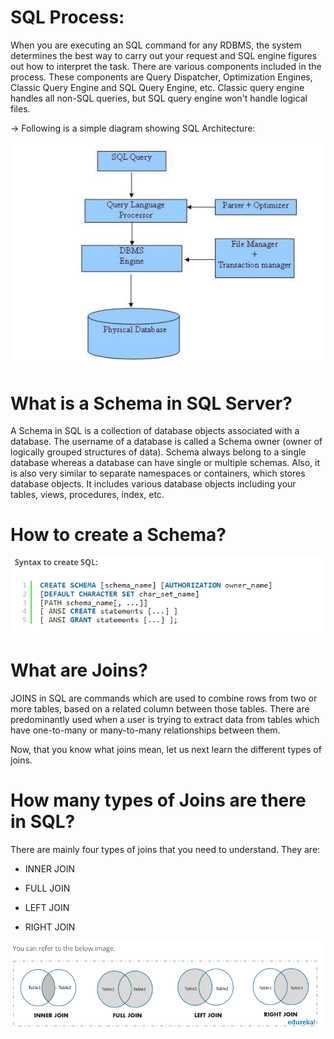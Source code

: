 # SQL Process:
  
When you are executing an SQL command for any RDBMS, the system determines the best way to carry out your
request and SQL engine figures out how to interpret the task.
There are various components included in the process. These components are Query Dispatcher, Optimization
Engines, Classic Query Engine and SQL Query Engine, etc. 
Classic query engine handles all non-SQL queries, but SQL query engine won't handle logical files.

 -> Following is a simple diagram showing SQL Architecture:

![](img/showing%20SQL%20Architecture.PNG)

# What is a Schema in SQL Server?
A Schema in SQL is a collection of database objects associated with a database. The username of a database is called a Schema owner (owner of logically grouped structures of data). Schema always belong to a single database whereas a database can have single or multiple schemas. Also, it is also very similar to separate namespaces or containers, which stores database objects. It includes various database objects including your tables,  views, procedures, index, etc.


# How to create a Schema?
![](img/Create%20SQL%20synthax.PNG)


# What are Joins?
JOINS in SQL are commands which are used to combine rows from two or more tables, based on a related column between those tables.  There are predominantly used when a user is trying to extract data from tables which have one-to-many or many-to-many relationships between them.

Now, that you know what joins mean, let us next learn the different types of joins.

# How many types of Joins are there in SQL?
There are mainly four types of joins that you need to understand. They are:

* INNER JOIN

* FULL JOIN

* LEFT JOIN

* RIGHT JOIN


![](img/joins2.PNG) 
